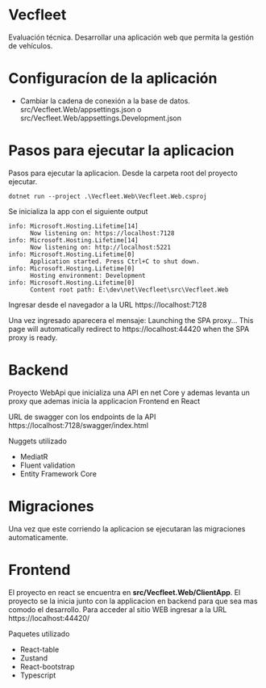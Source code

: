 # Vecfleet
Evaluación técnica. Desarrollar una aplicación web que permita la gestión de vehículos.

# Configuracíon de la aplicación
- Cambiar la cadena de conexión a la base de datos. src/Vecfleet.Web/appsettings.json o src/Vecfleet.Web/appsettings.Development.json



# Pasos para ejecutar la aplicacion
Pasos para ejecutar la aplicacion.
Desde la carpeta root del proyecto ejecutar.
``` 
dotnet run --project .\Vecfleet.Web\Vecfleet.Web.csproj
```
Se inicializa la app con el siguiente output
```
info: Microsoft.Hosting.Lifetime[14]
      Now listening on: https://localhost:7128
info: Microsoft.Hosting.Lifetime[14]
      Now listening on: http://localhost:5221
info: Microsoft.Hosting.Lifetime[0]
      Application started. Press Ctrl+C to shut down.
info: Microsoft.Hosting.Lifetime[0]
      Hosting environment: Development
info: Microsoft.Hosting.Lifetime[0]
      Content root path: E:\dev\net\Vecfleet\src\Vecfleet.Web
```
 Ingresar desde el navegador a la URL https://localhost:7128
 
 Una vez ingresado aparecera el mensaje:
 Launching the SPA proxy...
This page will automatically redirect to https://localhost:44420 when the SPA proxy is ready.

# Backend
Proyecto WebApi que inicializa una API en net Core y ademas levanta un proxy que ademas inicia la applicacion Frontend en React

URL de swagger con los endpoints de la API
https://localhost:7128/swagger/index.html

Nuggets utilizado
- MediatR
- Fluent validation
- Entity Framework Core

# Migraciones
Una vez que este corriendo la aplicacion se ejecutaran las migraciones automaticamente.

# Frontend
El proyecto en react se encuentra en **src/Vecfleet.Web/ClientApp**.
El proyecto se la inicia junto con la applicacion en backend para que sea mas comodo el desarrollo.
Para acceder al sitio WEB ingresar a la URL https://localhost:44420/

Paquetes utilizado
- React-table
- Zustand
- React-bootstrap
- Typescript

